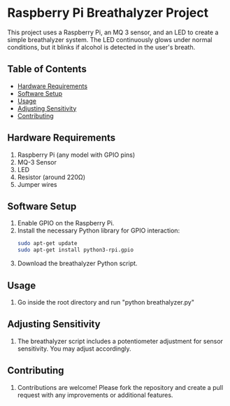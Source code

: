 # Raspberry Pi Breathalyzer Project

This project uses a Raspberry Pi, an MQ 3 sensor, and an LED to create a simple breathalyzer system. The LED continuously glows under normal conditions, but it blinks if alcohol is detected in the user's breath.

## Table of Contents
- [Hardware Requirements](#hardware-requirements)
- [Software Setup](#software-setup)
- [Usage](#usage)
- [Adjusting Sensitivity](#adjusting-sensitivity)
- [Contributing](#contributing)

## Hardware Requirements
1. Raspberry Pi (any model with GPIO pins)
2. MQ-3 Sensor 
3. LED
4. Resistor (around 220Ω)
5. Jumper wires

## Software Setup
1. Enable GPIO on the Raspberry Pi.
2. Install the necessary Python library for GPIO interaction:
    ```bash
    sudo apt-get update
    sudo apt-get install python3-rpi.gpio
    ```
3. Download the breathalyzer Python script.

## Usage
1. Go inside the root directory and run "python breathalyzer.py"

## Adjusting Sensitivity
1. The breathalyzer script includes a potentiometer adjustment for sensor sensitivity. You may adjust accordingly.

## Contributing
1. Contributions are welcome! Please fork the repository and create a pull request with any improvements or additional features.
